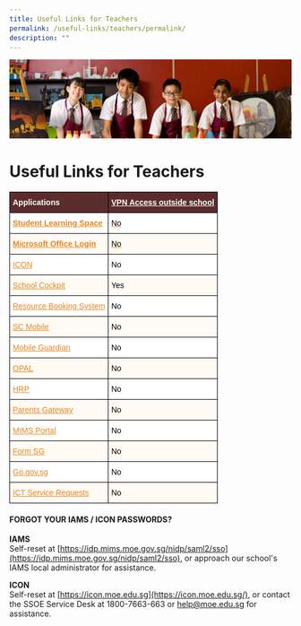 ```yaml
---
title: Useful Links for Teachers
permalink: /useful-links/teachers/permalink/
description: ""
---
```

![](/images/useful%20links.jpg)

Useful Links for Teachers
=========================

<style type="text/css">
.tg  {border-collapse:collapse;border-spacing:0;}
.tg td{border-color:black;border-style:solid;border-width:1px;font-family:Arial, sans-serif;font-size:14px;
  overflow:hidden;padding:10px 5px;word-break:normal;}
.tg th{border-color:black;border-style:solid;border-width:1px;font-family:Arial, sans-serif;font-size:14px;
  font-weight:normal;overflow:hidden;padding:10px 5px;word-break:normal;}
.tg .tg-8zl1{background-color:#FFFAF3;color:#E68520;font-weight:bold;text-align:left;text-decoration:underline;vertical-align:top}
.tg .tg-giy4{background-color:#FFF;color:#E68520;text-align:left;text-decoration:underline;vertical-align:top}
.tg .tg-xgl2{background-color:#FFFAF3;color:#E68520;text-align:left;text-decoration:underline;vertical-align:top}
.tg .tg-xvsk{background-color:#FFFAF3;text-align:left;vertical-align:middle}
.tg .tg-dnru{background-color:#5B2C2C;color:#FFF;font-weight:bold;text-align:left;vertical-align:middle}
.tg .tg-m04g{background-color:#5B2C2C;color:#FFF;font-weight:bold;text-align:left;text-decoration:underline;vertical-align:middle}
.tg .tg-bhk3{background-color:#FFF;color:#E68520;font-weight:bold;text-align:left;text-decoration:underline;vertical-align:top}
.tg .tg-zufg{background-color:#FFF;color:#E68520;text-align:left;text-decoration:underline;vertical-align:middle}
.tg .tg-snrq{background-color:#FFFAF3;color:#E68520;text-align:left;text-decoration:underline;vertical-align:middle}
.tg .tg-zr06{background-color:#FFF;text-align:left;vertical-align:middle}
</style>
<table class="tg">
<thead>
  <tr>
    <th class="tg-dnru"><span style="font-weight:bold;color:#FFF;background-color:#5B2C2C">Applications</span></th>
    <th class="tg-m04g"><span style="font-weight:bold;color:#FFF;background-color:#5B2C2C">VPN Access outside school</span></th>
  </tr>
</thead>
<tbody>
  <tr>
    <td class="tg-bhk3"><a href="https://vle.learning.moe.edu.sg/"><span style="text-decoration:underline;color:#E68520">Student Learning Space</span></a></td>
    <td class="tg-zufg"><span style="color:#000;background-color:#FFF">No</span></td>
  </tr>
  <tr>
    <td class="tg-8zl1"><a href="https://login.microsoftonline.com/"><span style="text-decoration:underline;color:#E68520">Microsoft Office Login</span></a></td>
    <td class="tg-snrq"><span style="color:#000;background-color:#FFFAF3">No</span></td>
  </tr>
  <tr>
    <td class="tg-giy4"><a href="https://icon.moe.edu.sg/"><span style="text-decoration:underline;color:#E68520">ICON</span></a></td>
    <td class="tg-zr06"><span style="color:#000;background-color:#FFF">No</span></td>
  </tr>
  <tr>
    <td class="tg-xgl2"><a href="https://schoolcockpit.moe.gov.sg/"><span style="text-decoration:underline;color:#E68520">School Cockpit</span></a></td>
    <td class="tg-xvsk"><span style="color:#000;background-color:#FFFAF3">Yes</span></td>
  </tr>
  <tr>
    <td class="tg-giy4"><a href="https://rbs.avero-tech.com/"><span style="text-decoration:underline;color:#E68520">Resource Booking System</span></a></td>
    <td class="tg-zr06"><span style="color:#000;background-color:#FFF">No</span></td>
  </tr>
  <tr>
    <td class="tg-xvsk"><span style="color:#000;background-color:#FFFAF3"> </span><a href="https://scmobile.moe.edu.sg/"><span style="text-decoration:underline;color:#E68520">SC Mobile</span></a></td>
    <td class="tg-xvsk"><span style="color:#000;background-color:#FFFAF3">No</span></td>
  </tr>
  <tr>
    <td class="tg-zr06"><span style="color:#000;background-color:#FFF"> </span><a href="https://sg-portal.mobileguardian.com/"><span style="text-decoration:underline;color:#E68520">Mobile Guardian</span></a></td>
    <td class="tg-zr06"><span style="color:#000;background-color:#FFF">No</span></td>
  </tr>
  <tr>
    <td class="tg-xvsk"><span style="color:#000;background-color:#FFFAF3"> </span><a href="https://idm.opal2.moe.edu.sg/"><span style="text-decoration:underline;color:#E68520">OPAL</span></a></td>
    <td class="tg-xvsk"><span style="color:#000;background-color:#FFFAF3">No</span></td>
  </tr>
  <tr>
    <td class="tg-zr06"><span style="color:#000;background-color:#FFF"> </span><a href="https://www.hrp.gov.sg/"><span style="text-decoration:underline;color:#E68520">HRP</span></a></td>
    <td class="tg-zr06"><span style="color:#000;background-color:#FFF">No</span></td>
  </tr>
  <tr>
    <td class="tg-xvsk"><span style="color:#000;background-color:#FFFAF3"> </span><a href="https://pg.moe.edu.sg/"><span style="text-decoration:underline;color:#E68520">Parents Gateway</span></a></td>
    <td class="tg-xvsk"><span style="color:#000;background-color:#FFFAF3">No</span></td>
  </tr>
  <tr>
    <td class="tg-zr06"><span style="color:#000;background-color:#FFF"> </span><a href="https://portal.mims.moe.gov.sg/"><span style="text-decoration:underline;color:#E68520">MIMS Portal</span></a></td>
    <td class="tg-zr06"><span style="color:#000;background-color:#FFF">No</span></td>
  </tr>
  <tr>
    <td class="tg-xvsk"><span style="color:#000;background-color:#FFFAF3"> </span><a href="https://form.gov.sg/"><span style="text-decoration:underline;color:#E68520">Form SG</span></a></td>
    <td class="tg-xvsk"><span style="color:#000;background-color:#FFFAF3">No</span></td>
  </tr>
  <tr>
    <td class="tg-zr06"><span style="color:#000;background-color:#FFF"> </span><a href="https://go.gov.sg/"><span style="text-decoration:underline;color:#E68520">Go.gov.sg</span></a></td>
    <td class="tg-zr06"><span style="color:#000;background-color:#FFF">No</span></td>
  </tr>
  <tr>
    <td class="tg-xvsk"><span style="color:#000;background-color:#FFFAF3"> </span><a href="https://go.gov.sg/whitleyict"><span style="text-decoration:underline;color:#E68520">ICT Service Requests</span></a></td>
    <td class="tg-xvsk"><span style="color:#000;background-color:#FFFAF3">No</span></td>
  </tr>
</tbody>
</table>

#### FORGOT YOUR IAMS / ICON PASSWORDS?


**IAMS**  
Self-reset at [https://idp.mims.moe.gov.sg/nidp/saml2/sso](https://idp.mims.moe.gov.sg/nidp/saml2/sso), or approach our school's IAMS local administrator for assistance.  
  
**ICON**  
Self-reset at [https://icon.moe.edu.sg](https://icon.moe.edu.sg/), or contact the SSOE Service Desk at 1800-7663-663 or [help@moe.edu.sg](mailto:help@moe.edu.sg) for assistance.